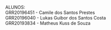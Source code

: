 ALUNOS:<br>
GRR20196451 - Camile dos Santos Prestes<br>
GRR20196040 - Lukas Guibor dos Santos Costa<br>
GRR20193834 - Matheus Kuss de Souza
